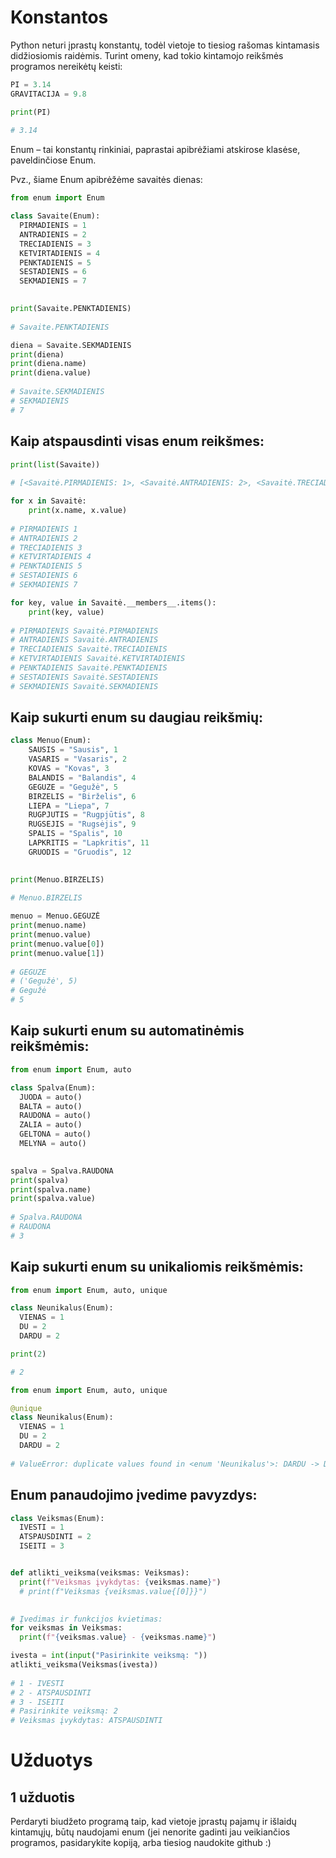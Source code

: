 # Konstantos

Python neturi įprastų konstantų, todėl vietoje to tiesiog rašomas kintamasis didžiosiomis raidėmis. Turint omeny, kad tokio kintamojo reikšmės programos nereikėtų keisti:
```python
PI = 3.14
GRAVITACIJA = 9.8

print(PI)
     
# 3.14
```
Enum – tai konstantų rinkiniai, paprastai apibrėžiami atskirose klasėse, paveldinčiose Enum.

Pvz., šiame Enum apibrėžėme savaitės dienas:
```python
from enum import Enum

class Savaite(Enum):
  PIRMADIENIS = 1
  ANTRADIENIS = 2
  TRECIADIENIS = 3
  KETVIRTADIENIS = 4
  PENKTADIENIS = 5
  SESTADIENIS = 6
  SEKMADIENIS = 7
     

print(Savaite.PENKTADIENIS)
     
# Savaite.PENKTADIENIS
```
```python
diena = Savaite.SEKMADIENIS
print(diena)
print(diena.name)
print(diena.value)
     
# Savaite.SEKMADIENIS
# SEKMADIENIS
# 7
```
## Kaip atspausdinti visas enum reikšmes:
```python
print(list(Savaite))
     
# [<Savaitė.PIRMADIENIS: 1>, <Savaitė.ANTRADIENIS: 2>, <Savaitė.TRECIADIENIS: 3>, <Savaitė.KETVIRTADIENIS: 4>, <Savaitė.PENKTADIENIS: 5>, <Savaitė.SESTADIENIS: 6>, <Savaitė.SEKMADIENIS: 7>]
```
```python
for x in Savaitė:
    print(x.name, x.value)
   
# PIRMADIENIS 1
# ANTRADIENIS 2
# TRECIADIENIS 3
# KETVIRTADIENIS 4
# PENKTADIENIS 5
# SESTADIENIS 6
# SEKMADIENIS 7
```
```python
for key, value in Savaitė.__members__.items():
    print(key, value)
     
# PIRMADIENIS Savaitė.PIRMADIENIS
# ANTRADIENIS Savaitė.ANTRADIENIS
# TRECIADIENIS Savaitė.TRECIADIENIS
# KETVIRTADIENIS Savaitė.KETVIRTADIENIS
# PENKTADIENIS Savaitė.PENKTADIENIS
# SESTADIENIS Savaitė.SESTADIENIS
# SEKMADIENIS Savaitė.SEKMADIENIS
```
## Kaip sukurti enum su daugiau reikšmių:
```python
class Menuo(Enum):
    SAUSIS = "Sausis", 1
    VASARIS = "Vasaris", 2
    KOVAS = "Kovas", 3
    BALANDIS = "Balandis", 4
    GEGUZE = "Gegužė", 5
    BIRZELIS = "Birželis", 6
    LIEPA = "Liepa", 7
    RUGPJUTIS = "Rugpjūtis", 8
    RUGSEJIS = "Rugsėjis", 9
    SPALIS = "Spalis", 10
    LAPKRITIS = "Lapkritis", 11
    GRUODIS = "Gruodis", 12
     

print(Menuo.BIRZELIS)
     
# Menuo.BIRZELIS
```
```python
menuo = Menuo.GEGUZĖ
print(menuo.name)
print(menuo.value)
print(menuo.value[0])
print(menuo.value[1])
     
# GEGUZE
# ('Gegužė', 5)
# Gegužė
# 5
```
## Kaip sukurti enum su automatinėmis reikšmėmis:
```python
from enum import Enum, auto

class Spalva(Enum):
  JUODA = auto()
  BALTA = auto()
  RAUDONA = auto()
  ZALIA = auto()
  GELTONA = auto()
  MELYNA = auto()
     

spalva = Spalva.RAUDONA
print(spalva)
print(spalva.name)
print(spalva.value)
     
# Spalva.RAUDONA
# RAUDONA
# 3
```
## Kaip sukurti enum su unikaliomis reikšmėmis:
```python
from enum import Enum, auto, unique

class Neunikalus(Enum):
  VIENAS = 1
  DU = 2
  DARDU = 2

print(2)

# 2
```
```python
from enum import Enum, auto, unique

@unique
class Neunikalus(Enum):
  VIENAS = 1
  DU = 2
  DARDU = 2
     
# ValueError: duplicate values found in <enum 'Neunikalus'>: DARDU -> DU
```

## Enum panaudojimo įvedime pavyzdys:
```python
class Veiksmas(Enum):
  IVESTI = 1
  ATSPAUSDINTI = 2
  ISEITI = 3


def atlikti_veiksma(veiksmas: Veiksmas):
  print(f"Veiksmas įvykdytas: {veiksmas.name}")
  # print(f"Veiksmas {veiksmas.value{[0]}}")
  

# Įvedimas ir funkcijos kvietimas:
for veiksmas in Veiksmas:
  print(f"{veiksmas.value} - {veiksmas.name}")

ivesta = int(input("Pasirinkite veiksmą: "))
atlikti_veiksma(Veiksmas(ivesta))
     
# 1 - IVESTI
# 2 - ATSPAUSDINTI
# 3 - ISEITI
# Pasirinkite veiksmą: 2
# Veiksmas įvykdytas: ATSPAUSDINTI
```
# Užduotys
## 1 užduotis
Perdaryti biudžeto programą taip, kad vietoje įprastų pajamų ir išlaidų kintamųjų, būtų naudojami enum (jei nenorite gadinti jau veikiančios programos, pasidarykite kopiją, arba tiesiog naudokite github :)
